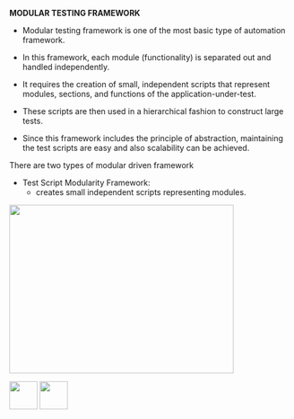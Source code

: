 
<b>MODULAR TESTING FRAMEWORK</b>

- Modular testing framework is one of the most basic type of automation framework. 

- In this framework, each module (functionality) is separated out and handled independently.

- It requires the creation of small, independent scripts that represent modules, sections, and functions of the application-under-test.

- These scripts are then used in a hierarchical fashion to construct large tests.

- Since this framework includes the principle of abstraction, maintaining the test scripts are easy and also scalability can be achieved.

There are two types of modular driven framework

- Test Script Modularity Framework: 
   - creates small independent scripts representing modules.
   
<img src="https://cloud.githubusercontent.com/assets/14101008/10718518/af9cf8fa-7b3a-11e5-84c3-06852b061128.jpg" width="400" height="300"></img>
<br>

[<img src="https://cloud.githubusercontent.com/assets/14101008/10718970/e8253ecc-7b43-11e5-8fcb-af3acab64686.png" width="50" height="50"></img>](https://github.com/hariniiyer/CSCI-5828_Presentation2_Testing-Frameworks/blob/master/modular.md)
[<img src="https://cloud.githubusercontent.com/assets/14101008/10718969/e5b6db32-7b43-11e5-886a-b848ca79f105.png" width="50" height="50"></img>](https://github.com/hariniiyer/CSCI-5828_Presentation2_Testing-Frameworks/blob/master/modularcon1.md)

